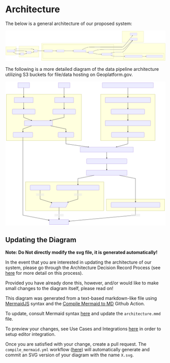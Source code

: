 # Architecture

The below is a general architecture of our proposed system:

![Architecture](architecture-mmd.svg)

The following is a more detailed diagram of the data pipeline architecture utilizing S3 buckets for file/data hosting on Geoplatform.gov.

![Geo Data Pipeline](geodata-pipeline-arch-mmd.svg)

## Updating the Diagram

**Note: Do Not directly modify the svg file, it is generated automatically!**

In the event that you are interested in updating the architecture of our system, please go through the Architecture Decision Record Process (see [here](https://github.com/usds/justice40-tool/tree/main/docs/decisions) for more detail on this process).

Provided you have already done this, however, and/or would like to make small changes to the diagram itself, please read on!

This diagram was generated from a text-based markdown-like file using [MermaidJS](https://mermaid-js.github.io/) syntax and the [Compile Mermaid to MD](https://github.com/marketplace/actions/compile-mermaid) Github Action.

To update, consult Mermaid syntax [here](https://mermaid-js.github.io/mermaid/#/flowchart) and update the `architecture.mmd` file.

To preview your changes, see Use Cases and Integrations [here](https://mermaid-js.github.io/mermaid/#/integrations) in order to setup editor integration.

Once you are satisfied with your change, create a pull request. The `compile_mermaid.yml` workflow ([here](https://github.com/usds/justice40-tool/blob/main/.github/workflows/compile_mermaid.yml)) will automatically generate and commit an SVG version of your diagram with the name `X.svg`.
